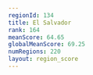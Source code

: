 ```yaml
---
regionId: 134
title: El Salvador
rank: 164
meanScore: 64.65
globalMeanScore: 69.25
numRegions: 220
layout: region_score
---
```


